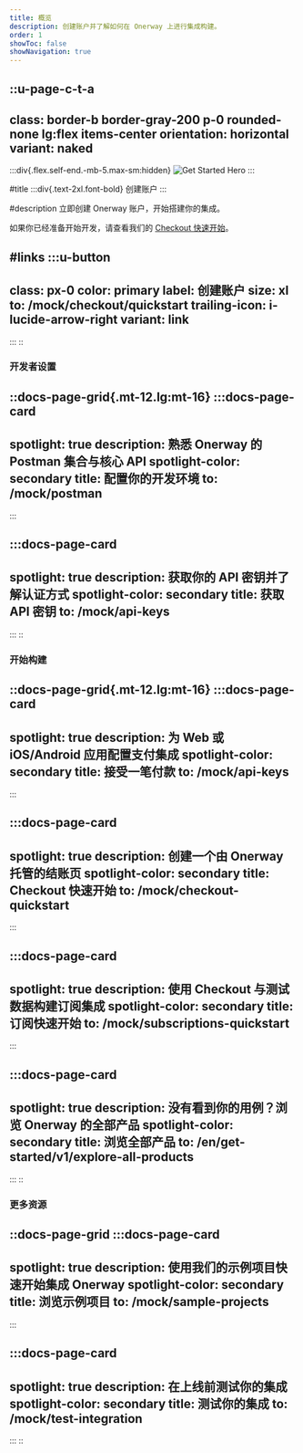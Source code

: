 ```yaml
---
title: 概览
description: 创建账户并了解如何在 Onerway 上进行集成构建。
order: 1
showToc: false
showNavigation: true
---
```


::u-page-c-t-a
---
class: border-b border-gray-200 p-0 rounded-none lg:flex items-center
orientation: horizontal
variant: naked
---
  :::div{.flex.self-end.-mb-5.max-sm:hidden}
  ![Get Started Hero](https://b.stripecdn.com/docs-statics-srv/assets/get-started-hero.df33114d2906584b94ad36e4e2588d16.png)
  :::

#title
  :::div{.text-2xl.font-bold}
  创建账户
  :::

#description
立即创建 Onerway 账户，开始搭建你的集成。

如果你已经准备开始开发，请查看我们的 [Checkout 快速开始](/mock/checkout/quickstart)。

#links
  :::u-button
  ---
  class: px-0
  color: primary
  label: 创建账户
  size: xl
  to: /mock/checkout/quickstart
  trailing-icon: i-lucide-arrow-right
  variant: link
  ---
  :::
::

### 开发者设置

::docs-page-grid{.mt-12.lg:mt-16}
  :::docs-page-card
  ---
  spotlight: true
  description: 熟悉 Onerway 的 Postman 集合与核心 API
  spotlight-color: secondary
  title: 配置你的开发环境
  to: /mock/postman
  ---
  :::

  :::docs-page-card
  ---
  spotlight: true
  description: 获取你的 API 密钥并了解认证方式
  spotlight-color: secondary
  title: 获取 API 密钥
  to: /mock/api-keys
  ---
  :::
::

### 开始构建

::docs-page-grid{.mt-12.lg:mt-16}
  :::docs-page-card
  ---
  spotlight: true
  description: 为 Web 或 iOS/Android 应用配置支付集成
  spotlight-color: secondary
  title: 接受一笔付款
  to: /mock/api-keys
  ---
  :::

  :::docs-page-card
  ---
  spotlight: true
  description: 创建一个由 Onerway 托管的结账页
  spotlight-color: secondary
  title: Checkout 快速开始
  to: /mock/checkout-quickstart
  ---
  :::

  :::docs-page-card
  ---
  spotlight: true
  description: 使用 Checkout 与测试数据构建订阅集成
  spotlight-color: secondary
  title: 订阅快速开始
  to: /mock/subscriptions-quickstart
  ---
  :::

  :::docs-page-card
  ---
  spotlight: true
  description: 没有看到你的用例？浏览 Onerway 的全部产品
  spotlight-color: secondary
  title: 浏览全部产品
  to: /en/get-started/v1/explore-all-products
  ---
  :::
::

### 更多资源

::docs-page-grid
  :::docs-page-card
  ---
  spotlight: true
  description: 使用我们的示例项目快速开始集成 Onerway
  spotlight-color: secondary
  title: 浏览示例项目
  to: /mock/sample-projects
  ---
  :::

  :::docs-page-card
  ---
  spotlight: true
  description: 在上线前测试你的集成
  spotlight-color: secondary
  title: 测试你的集成
  to: /mock/test-integration
  ---
  :::
::


